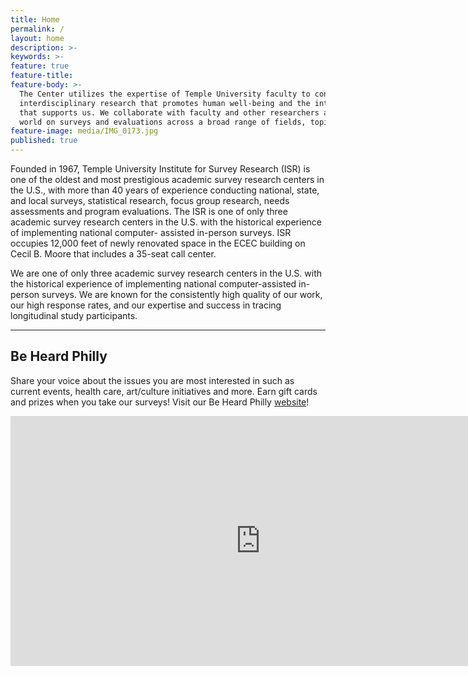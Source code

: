 ```yaml
---
title: Home
permalink: /
layout: home
description: >- 
keywords: >-
feature: true
feature-title: 
feature-body: >-
  The Center utilizes the expertise of Temple University faculty to conduct solutions-oriented
  interdisciplinary research that promotes human well-being and the integrity of the environment 
  that supports us. We collaborate with faculty and other researchers around the country and the 
  world on surveys and evaluations across a broad range of fields, topics and populations.
feature-image: media/IMG_0173.jpg
published: true
---
```

Founded in 1967, Temple University Institute for Survey Research (ISR) is one of the oldest and most prestigious academic survey research centers in the U.S., with more than 40 years of experience conducting national, state, and local surveys, statistical research, focus group research, needs assessments and program evaluations. The ISR is one of only three academic survey research centers in the U.S. with the historical experience of implementing national computer- assisted in-person surveys. ISR occupies 12,000 feet of newly renovated space in the ECEC building on Cecil B. Moore that includes a 35-seat call center. 

We are one of only three academic survey research centers in the U.S. with the historical experience of implementing national computer-assisted in-person surveys. We are known for the consistently high quality of our work, our high response rates, and our expertise and success in tracing longitudinal study participants.

___

## Be Heard Philly
Share your voice about the issues you are most interested in such as current events, health care, art/culture initiatives and more. Earn gift cards and prizes when you take our surveys! Visit our Be Heard Philly [website](http://www.beheardphilly.com/)! 
<div align="center"><iframe width="800" height="400" src="https://youtu.be/6kl7uuU7Y6k" frameborder="0" allow="autoplay; encrypted-media" allowfullscreen></iframe></div>

